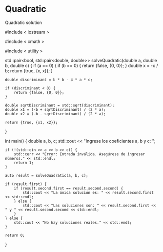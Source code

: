 # Quadratic
Quadratic solution

#include < iostream >

#include < cmath >

#include < utility >


std::pair<bool, std::pair<double, double>> solveQuadratic(double a, double b, double c) {
    if (a == 0) {
        if (b == 0) {
            return {false, {0, 0}}; 
        }
        double x = -c / b;
        return {true, {x, x}}; 
    }

    double discriminant = b * b - 4 * a * c;

    if (discriminant < 0) {
        return {false, {0, 0}}; 
    }

    double sqrtDiscriminant = std::sqrt(discriminant);
    double x1 = (-b + sqrtDiscriminant) / (2 * a);
    double x2 = (-b - sqrtDiscriminant) / (2 * a);

    return {true, {x1, x2}};
}

int main() {
    double a, b, c;
    std::cout << "Ingrese los coeficientes a, b y c: ";
    
    if (!(std::cin >> a >> b >> c)) {
        std::cerr << "Error: Entrada inválida. Asegúrese de ingresar números." << std::endl;
        return 1; 
    }

    auto result = solveQuadratic(a, b, c);

    if (result.first) {
        if (result.second.first == result.second.second) {
            std::cout << "La única solución es: " << result.second.first << std::endl;
        } else {
            std::cout << "Las soluciones son: " << result.second.first << " y " << result.second.second << std::endl;
        }
    } else {
        std::cout << "No hay soluciones reales." << std::endl;
    }

    return 0;
}
